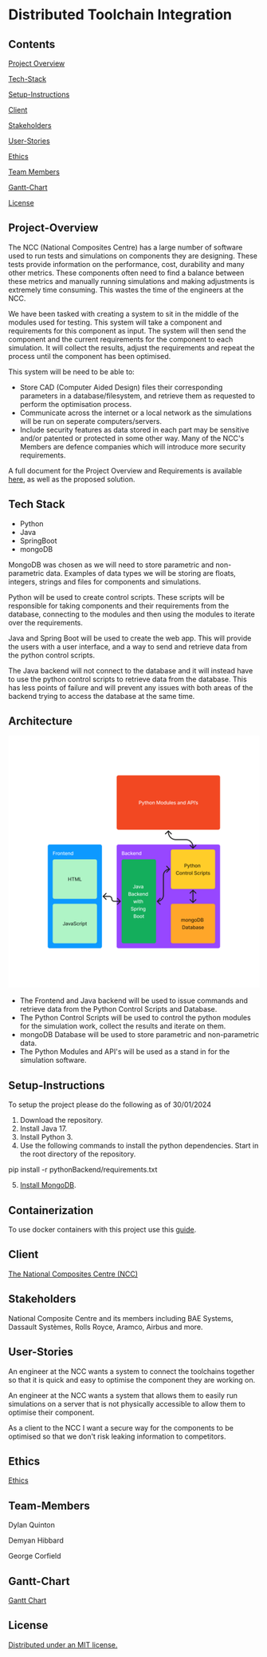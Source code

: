 # Distributed Toolchain Integration

## Contents
[Project Overview](#Project-Overview)

[Tech-Stack](#Tech-stack)

[Setup-Instructions](#Setup-instructions)

[Client](#Client)

[Stakeholders](#Stakeholders)

[User-Stories](#User-Stories)

[Ethics](#Ethics)

[Team Members](#Team-Members)

[Gantt-Chart](#Gantt-Chart)

[License](#License)


## Project-Overview

The NCC (National Composites Centre) has a large number of software used to run tests and simulations on components they are designing. These tests provide information on the performance, cost, durability and many other metrics. These components often need to find a balance between these metrics and manually running simulations and making adjustments is extremely time consuming. This wastes the time of the engineers at the NCC.

We have been tasked with creating a system to sit in the middle of the modules used for testing. This system will take a component and requirements for this component as input. The system will then send the component and the current requirements for the component to each simulation. It will collect the results, adjust the requirements and repeat the process until the component has been optimised.

This system will be need to be able to: 
* Store CAD (Computer Aided Design) files their corresponding parameters in a database/filesystem, and retrieve them as requested to perform the optimisation process.
* Communicate across the internet or a local network as the simulations will be run on seperate computers/servers.
* Include security features as data stored in each part may be sensitive and/or patented or protected in some other way. Many of the NCC's Members are defence companies which will introduce more security requirements.

A full document for the Project Overview and Requirements is available [here](./documentation/ProjectOverviewAndRequirements.md), as well as the proposed solution.

## Tech Stack
* Python
* Java
* SpringBoot
* mongoDB

MongoDB was chosen as we will need to store parametric and non-parametric data. Examples of data types we will be storing are floats, integers, strings and files for components and simulations.

Python will be used to create control scripts. These scripts will be responsible for taking components and their requirements from the database, connecting to the modules and then using the modules to iterate over the requirements.

Java and Spring Boot will be used to create the web app. This will provide the users with a user interface, and a way to send and retrieve data from the python control scripts.

The Java backend will not connect to the database and it will instead have to use the python control scripts to retrieve data from the database. This has less points of failure and will prevent any issues with both areas of the backend trying to access the database at the same time.


## Architecture

![Architecture Diagram](/assets/architectureDiagram.png  "Architecture Diagram")

* The Frontend and Java backend will be used to issue commands and retrieve data from the Python Control Scripts and Database.
* The Python Control Scripts will be used to control the python modules for the simulation work, collect the results and iterate on them.
* mongoDB Database will be used to store parametric and non-parametric data.
* The Python Modules and API's will be used as a stand in for the simulation software.

## Setup-Instructions
To setup the project please do the following as of 30/01/2024

1. Download the repository.
2. Install Java 17.
3. Install Python 3.
4. Use the following commands to install the python dependencies. Start in the root directory of the repository.

pip install -r pythonBackend/requirements.txt

5. [Install MongoDB](./documentation/MongoDBinstructions.md).

## Containerization
To use docker containers with this project use this [guide](./documentation/Containerization.md).

## Client
[The National Composites Centre (NCC)](https://www.nccuk.com/) 

## Stakeholders
National Composite Centre and its members including BAE Systems, Dassault Systèmes, Rolls Royce, Aramco, Airbus and more.

## User-Stories
An engineer at the NCC wants a system to connect the toolchains together so that it is quick and easy to optimise the component they are working on.

An engineer at the NCC wants a system that allows them to easily run simulations on a server that is not physically accessible to allow them to optimise their component.

As a client to the NCC I want a secure way for the components to be optimised so that we don't risk leaking information to competitors.  

## Ethics

[Ethics](./documentation/ETHICS.md)

## Team-Members 
Dylan Quinton  

Demyan Hibbard  

George Corfield

## Gantt-Chart
[Gantt Chart](https://github.com/orgs/spe-uob/projects/119/views/2)

## License
[Distributed under an MIT license.](./documentation/LICENSE)

